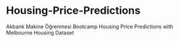 # Housing-Price-Predictions
Akbank Makine Öğrenmesi Bootcamp 
Housing Price Predictions with Melbourne Housing Dataset
